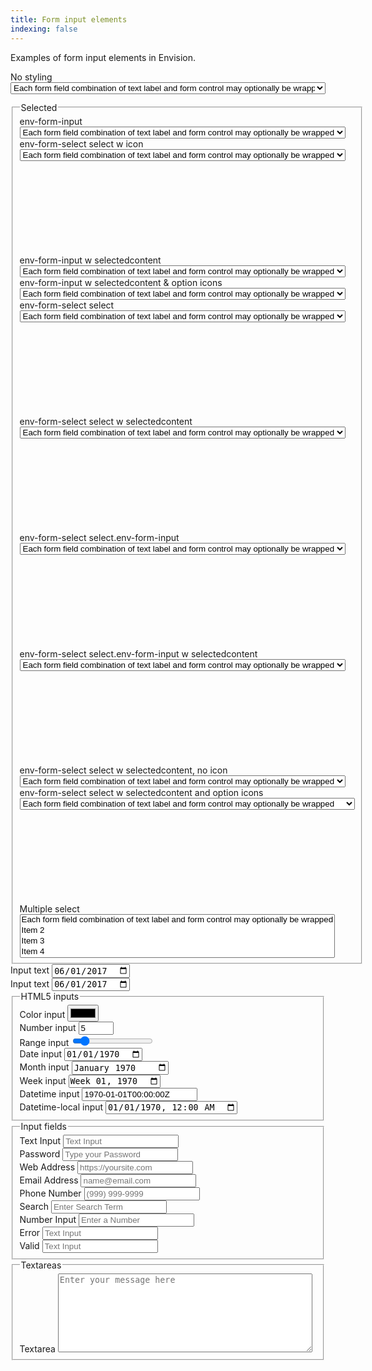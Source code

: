 ```yaml
---
title: Form input elements
indexing: false
---
```


Examples of form input elements in Envision.

<div>
   <div>
      <label for="c0">No styling</label>
   </div>
   <select id="c0" name="c0" style="max-width: 100%; margin: 0 0 1em 0">
      <option>
         Each form field combination of text label and form control may
         optionally be wrapped
      </option>
      <option value="">Alla kategorier</option>
      <option value="tema1">Tema 1</option>
      <option value="tema2">tema2</option>
      <option value="tema3">tema3</option>
      <option value="bingo">Bingo</option>
      <option value="lotteri">Lotteri</option>
      <option value="spilleautomat">Spilleautomat</option>
   </select>
</div>

<div class="env-form">
   <fieldset id="forms__textareas">
      <legend>Selected</legend>
      <div class="env-form-field">
         <label for="c">env-form-input</label>
         <select class="env-form-input" id="c" name="c">
            <option>
               Each form field combination of text label and form control may
               optionally be wrapped
            </option>
            <option value="">Alla kategorier</option>
            <option value="tema1">Tema 1</option>
            <option value="tema2">tema2</option>
            <option value="tema3">tema3</option>
            <option value="bingo">Bingo</option>
            <option value="lotteri">Lotteri</option>
            <option value="spilleautomat">Spilleautomat</option>
         </select>
      </div>
      <div class="env-form-field">
         <label for="select-1" class="env-form-label"
            >env-form-select select w icon</label
         >
         <div class="env-form-select">
            <select id="select-1">
               <option>
                  Each form field combination of text label and form control
                  may optionally be wrapped
               </option>
               <option>Item 2</option>
               <option>Item 3</option>
               <option>Item 4</option>
            </select>
            <svg aria-hidden="true" class="env-icon">
               <use
                  href="/sitevision/envision-icons.svg#icon-angle-down"
               ></use>
            </svg>
         </div>
      </div>
      <div class="env-form-field">
         <label for="select-2" class="env-form-label"
            >env-form-input w selectedcontent</label
         >
         <select id="select-2" class="env-form-input">
            <button>
               <selectedcontent></selectedcontent>
            </button>
            <option>
               Each form field combination of text label and form control may
               optionally be wrapped
            </option>
            <option>Option 2</option>
            <option>Option 3</option>
            <option>Option 4</option>
         </select>
      </div>
      <div class="env-form-field">
         <label for="select-2b" class="env-form-label"
            >env-form-input w selectedcontent & option icons</label
         >
         <select id="select-2b" class="env-form-input">
            <button>
               <selectedcontent></selectedcontent>
            </button>
            <option>
               <svg class="env-icon" aria-hidden="true">
                  <use href="/sitevision/envision-icons.svg#icon-file"></use>
               </svg>
               Each form field combination of text label and form control may
               optionally be wrapped
            </option>
            <option>
               <svg class="env-icon" aria-hidden="true">
                  <use
                     href="/sitevision/envision-icons.svg#icon-files"
                  ></use>
               </svg>
               Option 2
            </option>
            <option>
               <svg class="env-icon" aria-hidden="true">
                  <use
                     href="/sitevision/envision-icons.svg#icon-image"
                  ></use>
               </svg>
               Option 3
            </option>
            <option>
               <svg class="env-icon" aria-hidden="true">
                  <use
                     href="/sitevision/envision-icons.svg#icon-images"
                  ></use>
               </svg>
               Option 4
            </option>
         </select>
      </div>
      <div class="env-form-field">
         <label for="select-2c" class="env-form-label"
            >env-form-select select</label
         >
         <div class="env-form-select">
            <select id="select-2c">
               <option>
                  <svg class="env-icon" aria-hidden="true">
                     <use
                        href="/sitevision/envision-icons.svg#icon-file"
                     ></use>
                  </svg>
                  Each form field combination of text label and form control
                  may optionally be wrapped
               </option>
               <option>
                  <svg class="env-icon" aria-hidden="true">
                     <use
                        href="/sitevision/envision-icons.svg#icon-files"
                     ></use>
                  </svg>
                  Option 2
               </option>
               <option>
                  <svg class="env-icon" aria-hidden="true">
                     <use
                        href="/sitevision/envision-icons.svg#icon-image"
                     ></use>
                  </svg>
                  Option 3
               </option>
               <option>
                  <svg class="env-icon" aria-hidden="true">
                     <use
                        href="/sitevision/envision-icons.svg#icon-images"
                     ></use>
                  </svg>
                  Option 4
               </option>
            </select>
            <svg aria-hidden="true" class="env-icon">
               <use
                  href="/sitevision/envision-icons.svg#icon-angle-down"
               ></use>
            </svg>
         </div>
      </div>
      <div class="env-form-field">
         <label for="select-2d" class="env-form-label"
            >env-form-select select w selectedcontent</label
         >
         <div class="env-form-select">
            <select id="select-2d">
               <button>
                  <selectedcontent></selectedcontent>
               </button>
               <option>
                  Each form field combination of text label and form control
                  may optionally be wrapped
               </option>
               <option>Option 2</option>
               <option>Option 3</option>
               <option>Option 4</option>
            </select>
            <svg aria-hidden="true" class="env-icon">
               <use
                  href="/sitevision/envision-icons.svg#icon-angle-down"
               ></use>
            </svg>
         </div>
      </div>
      <div class="env-form-field">
         <label for="select-2d" class="env-form-label"
            >env-form-select select.env-form-input</label
         >
         <div class="env-form-select">
            <select class="env-form-input" id="select-2d">
               <option>
                  Each form field combination of text label and form control
                  may optionally be wrapped
               </option>
               <option>Option 2</option>
               <option>Option 3</option>
               <option>Option 4</option>
            </select>
            <svg aria-hidden="true" class="env-icon">
               <use
                  href="/sitevision/envision-icons.svg#icon-angle-down"
               ></use>
            </svg>
         </div>
      </div>
      <div class="env-form-field">
         <label for="select-2d" class="env-form-label"
            >env-form-select select.env-form-input w selectedcontent</label
         >
         <div class="env-form-select">
            <select class="env-form-input" id="select-2d">
               <button>
                  <selectedcontent></selectedcontent>
               </button>
               <option>
                  Each form field combination of text label and form control
                  may optionally be wrapped
               </option>
               <option>Option 2</option>
               <option>Option 3</option>
               <option>Option 4</option>
            </select>
            <svg aria-hidden="true" class="env-icon">
               <use
                  href="/sitevision/envision-icons.svg#icon-angle-down"
               ></use>
            </svg>
         </div>
      </div>
      <div class="env-form-field">
         <label for="select-2d" class="env-form-label"
            >env-form-select select w selectedcontent, no icon</label
         >
         <div class="env-form-select">
            <select id="select-2d">
               <button>
                  <selectedcontent></selectedcontent>
               </button>
               <option>
                  Each form field combination of text label and form control
                  may optionally be wrapped
               </option>
               <option>Option 2</option>
               <option>Option 3</option>
               <option>Option 4</option>
            </select>
         </div>
      </div>
      <div class="env-form-field">
         <label for="select-2e" class="env-form-label"
            >env-form-select select w selectedcontent and option icons</label
         >
         <div class="env-form-select">
            <select id="select-2e">
               <button>
                  <selectedcontent></selectedcontent>
               </button>
               <optgroup label="Group 1">
                  <option>
                     <svg class="env-icon" aria-hidden="true">
                        <use
                           href="/sitevision/envision-icons.svg#icon-file"
                        ></use>
                     </svg>
                     Each form field combination of text label and form
                     control may optionally be wrapped
                  </option>
               </optgroup>
               <optgroup label="Group 2">
                  <option>
                     <svg class="env-icon" aria-hidden="true">
                        <use
                           href="/sitevision/envision-icons.svg#icon-file"
                        ></use>
                     </svg>
                     Each form field combination of text label and form
                     control may optionally be wrapped
                  </option>
                  <option>
                     <svg class="env-icon" aria-hidden="true">
                        <use
                           href="/sitevision/envision-icons.svg#icon-files"
                        ></use>
                     </svg>
                     Option 2
                  </option>
                  <option>
                     <svg class="env-icon" aria-hidden="true">
                        <use
                           href="/sitevision/envision-icons.svg#icon-image"
                        ></use>
                     </svg>
                     Option 3
                  </option>
                  <option>
                     <svg class="env-icon" aria-hidden="true">
                        <use
                           href="/sitevision/envision-icons.svg#icon-images"
                        ></use>
                     </svg>
                     Option 4
                  </option>
               </optgroup>
            </select>
            <svg aria-hidden="true" class="env-icon">
               <use
                  href="/sitevision/envision-icons.svg#icon-angle-down"
               ></use>
            </svg>
         </div>
      </div>
      <div class="env-form-field">
         <label for="multiple-select-1" class="env-form-label"
            >Multiple select</label
         >
         <select class="env-form-input" id="multiple-select-1" multiple>
            <option>
               Each form field combination of text label and form control may
               optionally be wrapped
            </option>
            <option>Item 2</option>
            <option>Item 3</option>
            <option>Item 4</option>
         </select>
      </div>
   </fieldset>
</div>

<div class="env-form-field">
   <label class="env-form-label" class="env-form-label">Input text</label>
   <input class="env-form-input" type="date" value="2017-06-01" />
</div>

<div class="env-form-field">
   <label class="env-form-label" class="env-form-label">Input text</label>
   <input class="env-form-input" type="date" value="2017-06-01" />
</div>

<fieldset id="forms__html5">
   <legend>HTML5 inputs</legend>
   <div class="env-form-field">
      <label class="env-form-label" for="ic">Color input</label>
      <input class="env-form-input" type="color" id="ic" value="#000000" />
   </div>
   <div class="env-form-field">
      <label class="env-form-label" for="in">Number input</label>
      <input
         class="env-form-input"
         type="number"
         id="in"
         min="0"
         max="10"
         value="5"
      />
   </div>
   <div class="env-form-field">
      <label class="env-form-label" for="ir">Range input</label>
      <input class="env-form-input" type="range" id="ir" value="10" />
   </div>
   <div class="env-form-field">
      <label class="env-form-label" for="idd">Date input</label>
      <input
         class="env-form-input"
         type="date"
         id="idd"
         value="1970-01-01"
      />
   </div>
   <div class="env-form-field">
      <label class="env-form-label" for="idm">Month input</label>
      <input class="env-form-input" type="month" id="idm" value="1970-01" />
   </div>
   <div class="env-form-field">
      <label class="env-form-label" for="idw">Week input</label>
      <input class="env-form-input" type="week" id="idw" value="1970-W01" />
   </div>
   <div class="env-form-field">
      <label class="env-form-label" for="idt">Datetime input</label>
      <input
         class="env-form-input"
         type="datetime"
         id="idt"
         value="1970-01-01T00:00:00Z"
      />
   </div>
   <div class="env-form-field">
      <label class="env-form-label" for="idtl">Datetime-local input</label>
      <input
         class="env-form-input"
         type="datetime-local"
         id="idtl"
         value="1970-01-01T00:00"
      />
   </div>
</fieldset>

<div class="env-form">
   <fieldset id="forms__input">
      <legend>Input fields</legend>
      <div class="env-form-field">
         <label class="env-form-label" for="input__text">Text Input</label>
         <input
            class="env-form-input"
            id="input__text"
            type="text"
            placeholder="Text Input"
         />
      </div>
      <div class="env-form-field">
         <label class="env-form-label" for="input__password">Password</label>
         <input
            class="env-form-input"
            id="input__password"
            type="password"
            placeholder="Type your Password"
         />
      </div>
      <div class="env-form-field">
         <label class="env-form-label" for="input__webaddress"
            >Web Address</label
         >
         <input
            class="env-form-input"
            id="input__webaddress"
            type="url"
            placeholder="https://yoursite.com"
         />
      </div>
      <div class="env-form-field">
         <label class="env-form-label" for="input__emailaddress"
            >Email Address</label
         >
         <input
            class="env-form-input"
            id="input__emailaddress"
            type="email"
            placeholder="name@email.com"
         />
      </div>
      <div class="env-form-field">
         <label class="env-form-label" for="input__phone"
            >Phone Number</label
         >
         <input
            class="env-form-input"
            id="input__phone"
            type="tel"
            placeholder="(999) 999-9999"
         />
      </div>
      <div class="env-form-field">
         <label class="env-form-label" for="input__search">Search</label>
         <input
            class="env-form-input"
            id="input__search"
            type="search"
            placeholder="Enter Search Term"
         />
      </div>
      <div class="env-form-field">
         <label class="env-form-label" for="input__text2"
            >Number Input</label
         >
         <input
            class="env-form-input"
            id="input__text2"
            type="number"
            placeholder="Enter a Number"
         />
      </div>
      <div class="env-form-field">
         <label class="env-form-label" for="input__text3" class="error"
            >Error</label
         >
         <input
            class="env-form-input"
            id="input__text3"
            class="is-error"
            type="text"
            placeholder="Text Input"
         />
      </div>
      <div class="env-form-field">
         <label class="env-form-label" for="input__text4" class="valid"
            >Valid</label
         >
         <input
            class="env-form-input"
            id="input__text4"
            class="is-valid"
            type="text"
            placeholder="Text Input"
         />
      </div>
   </fieldset>
</div>

<div class="env-form">
   <fieldset id="forms__textareas2">
      <legend>Textareas</legend>
      <div class="env-form-field">
         <label class="env-form-label" for="textarea">Textarea</label>
         <textarea
            class="env-form-input"
            id="textarea"
            rows="8"
            cols="48"
            placeholder="Enter your message here"
         ></textarea>
      </div>
   </fieldset>
</div>
